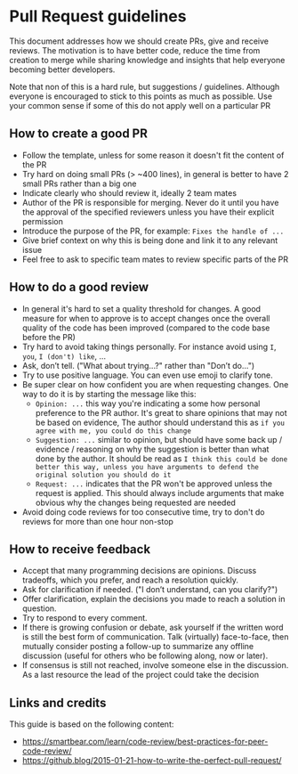 # Pull Request guidelines

This document addresses how we should create PRs, give and receive reviews. The motivation is to have better code, reduce the time from creation to merge while sharing knowledge and insights that help everyone becoming better developers.

Note that non of this is a hard rule, but suggestions / guidelines. Although everyone is encouraged to stick to this points as much as possible. Use your common sense if some of this do not apply well on a particular PR

## How to create a good PR

- Follow the template, unless for some reason it doesn't fit the content of the PR
- Try hard on doing small PRs (> ~400 lines), in general is better to have 2 small PRs rather than a big one
- Indicate clearly who should review it, ideally 2 team mates
- Author of the PR is responsible for merging. Never do it until you have the approval of the specified reviewers unless you have their explicit permission
- Introduce the purpose of the PR, for example: `Fixes the handle of ...`
- Give brief context on why this is being done and link it to any relevant issue
- Feel free to ask to specific team mates to review specific parts of the PR

## How to do a good review

- In general it's hard to set a quality threshold for changes. A good measure for when to approve is to accept changes once the overall quality of the code has been improved (compared to the code base before the PR)
- Try hard to avoid taking things personally. For instance avoid using `I`, `you`, `I (don't) like`, ...
- Ask, don’t tell. ("What about trying...?" rather than "Don’t do...")
- Try to use positive language. You can even use emoji to clarify tone.
- Be super clear on how confident you are when requesting changes. One way to do it is by starting the message like this:
  - `Opinion: ...` this way you're indicating a some how personal preference to the PR author. It's great to share opinions that may not be based on evidence, The author should understand this as `if you agree with me, you could do this change`
  - `Suggestion: ...` similar to opinion, but should have some back up / evidence / reasoning on why the suggestion is better than what done by the author. It should be read as `I think this could be done better this way, unless you have arguments to defend the original solution you should do it`
  - `Request: ...` indicates that the PR won't be approved unless the request is applied. This should always include arguments that make obvious why the changes being requested are needed
- Avoid doing code reviews for too consecutive time, try to don't do reviews for more than one hour non-stop

## How to receive feedback

- Accept that many programming decisions are opinions. Discuss tradeoffs, which you prefer, and reach a resolution quickly.
- Ask for clarification if needed. ("I don’t understand, can you clarify?")
- Offer clarification, explain the decisions you made to reach a solution in question.
- Try to respond to every comment.
- If there is growing confusion or debate, ask yourself if the written word is still the best form of communication. Talk (virtually) face-to-face, then mutually consider posting a follow-up to summarize any offline discussion (useful for others who be following along, now or later).
- If consensus is still not reached, involve someone else in the discussion. As a last resource the lead of the project could take the decision

## Links and credits

This guide is based on the following content:

- https://smartbear.com/learn/code-review/best-practices-for-peer-code-review/
- https://github.blog/2015-01-21-how-to-write-the-perfect-pull-request/
